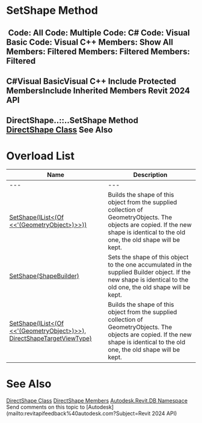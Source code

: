 # SetShape Method

﻿
 Code: All Code: Multiple Code: C# Code: Visual Basic Code: Visual C++  Members: Show All Members: Filtered Members: Filtered Members: Filtered   
---  
C#Visual BasicVisual C++
Include Protected MembersInclude Inherited Members
Revit 2024 API  
---  
DirectShape..::..SetShape Method   
[DirectShape Class](bfbd137b-c2c2-71bb-6f4a-992d0dcf6ea8.md "DirectShape Class") See Also  
---  
# Overload List
| Name | Description |
| --- | --- |
| --- | --- | --- |
| [SetShape(IList<(Of <<'(GeometryObject>)>>))](8d62b427-bc3c-e772-f6b0-0aed603cc1c9.md "SetShape Method \(IList\(GeometryObject\)\)") | Builds the shape of this object from the supplied collection of GeometryObjects. The objects are copied. If the new shape is identical to the old one, the old shape will be kept. |
| [SetShape(ShapeBuilder)](6196577c-91d1-a8b2-8937-1fa75e40200b.md "SetShape Method \(ShapeBuilder\)") | Sets the shape of this object to the one accumulated in the supplied Builder object. If the new shape is identical to the old one, the old shape will be kept. |
| [SetShape(IList<(Of <<'(GeometryObject>)>>), DirectShapeTargetViewType)](de35fe1d-a1e4-b003-ff87-66978f6a19f0.md "SetShape Method \(IList\(GeometryObject\), DirectShapeTargetViewType\)") | Builds the shape of this object from the supplied collection of GeometryObjects. The objects are copied. If the new shape is identical to the old one, the old shape will be kept. |

# See Also
[DirectShape Class](bfbd137b-c2c2-71bb-6f4a-992d0dcf6ea8.md "DirectShape Class")
[DirectShape Members](12ae45fe-e79f-573a-bf55-7c851591b770.md "DirectShape Members")
[Autodesk.Revit.DB Namespace](87546ba7-461b-c646-cbb1-2cb8f5bff8b2.md "Autodesk.Revit.DB Namespace")
Send comments on this topic to [Autodesk](mailto:revitapifeedback%40autodesk.com?Subject=Revit 2024 API)